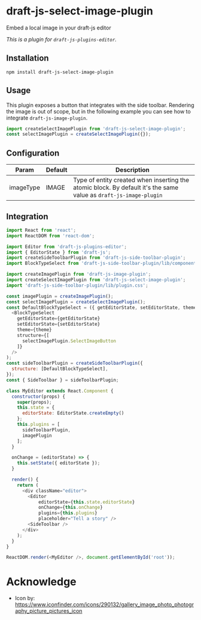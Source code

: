 # draft-js-select-image-plugin
Embed a local image in your draft-js editor

*This is a plugin for `draft-js-plugins-editor`.*

## Installation
```
npm install draft-js-select-image-plugin
```

## Usage
This plugin exposes a button that integrates with the side toolbar.
Rendering the image is out of scope, but in the following example you can see how to integrate `draft-js-image-plugin`.

```js
import createSelectImagePlugin from 'draft-js-select-image-plugin';
const selectImagePlugin = createSelectImagePlugin({});
```

## Configuration
| Param     | Default | Description                                                                                                  |
|-----------|---------|--------------------------------------------------------------------------------------------------------------|
| imageType | IMAGE   | Type of entity created when inserting the atomic block. By default it's the same value as `draft-js-image-plugin` |

## Integration
```js
import React from 'react';
import ReactDOM from 'react-dom';

import Editor from 'draft-js-plugins-editor';
import { EditorState } from 'draft-js';
import createSideToolbarPlugin from 'draft-js-side-toolbar-plugin';
import BlockTypeSelect from 'draft-js-side-toolbar-plugin/lib/components/BlockTypeSelect';

import createImagePlugin from 'draft-js-image-plugin';
import createSelectImagePlugin from 'draft-js-select-image-plugin';
import 'draft-js-side-toolbar-plugin/lib/plugin.css';

const imagePlugin = createImagePlugin();
const selectImagePlugin = createSelectImagePlugin();
const DefaultBlockTypeSelect = ({ getEditorState, setEditorState, theme }) => (
  <BlockTypeSelect
    getEditorState={getEditorState}
    setEditorState={setEditorState}
    theme={theme}
    structure={[ 
      selectImagePlugin.SelectImageButton
    ]}
  />
);
const sideToolbarPlugin = createSideToolbarPlugin({
  structure: [DefaultBlockTypeSelect],
});
const { SideToolbar } = sideToolbarPlugin;

class MyEditor extends React.Component {
  constructor(props) {
    super(props);
    this.state = {
      editorState: EditorState.createEmpty()
    };
    this.plugins = [
      sideToolbarPlugin,
      imagePlugin
    ];
  }

  onChange = (editorState) => {
    this.setState({ editorState });
  }

  render() {
    return (
      <div className="editor">
        <Editor
            editorState={this.state.editorState}
            onChange={this.onChange}
            plugins={this.plugins}
            placeholder="Tell a story" />
        <SideToolbar />
      </div>
    );
  }
}

ReactDOM.render(<MyEditor />, document.getElementById('root'));
```

# Acknowledge
* Icon by: https://www.iconfinder.com/icons/290132/gallery_image_photo_photography_picture_pictures_icon
